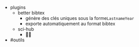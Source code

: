 - plugins
	- better bibtex
		- génère des clés uniques sous la forme`LastnameYear`
		- exporte automatiquement au format bibtex
	- sci-hub
		- 🏴‍☠️
- #outils